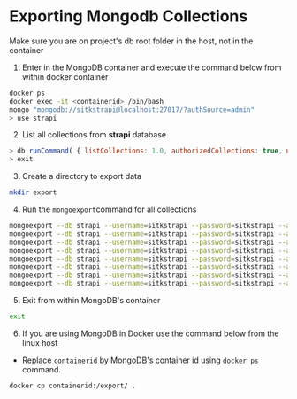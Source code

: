 # Exporting Mongodb Collections
Make sure you are on project's db root folder in the host, not in the container
1. Enter in the MongoDB container and execute the command below from within docker container
```bash
docker ps
docker exec -it <containerid> /bin/bash
mongo "mongodb://sitkstrapi@localhost:27017/?authSource=admin"
> use strapi
```
2. List all collections from **strapi** database
```javascript
> db.runCommand( { listCollections: 1.0, authorizedCollections: true, nameOnly: true } )
> exit
```
3. Create a directory to export data
```bash
mkdir export
```
4. Run the `mongoexport`command for all collections

```bash
mongoexport --db strapi --username=sitkstrapi --password=sitkstrapi --authenticationDatabase=admin -c jobs --out export/jobs.json
mongoexport --db strapi --username=sitkstrapi --password=sitkstrapi --authenticationDatabase=admin -c font_awesomes --out export/font_awesomes.json
mongoexport --db strapi --username=sitkstrapi --password=sitkstrapi --authenticationDatabase=admin -c components_description_stack_items --out export/components_description_stack_items.json
mongoexport --db strapi --username=sitkstrapi --password=sitkstrapi --authenticationDatabase=admin -c components_description_job_descriptions --out export/components_description_job_descriptions.json
mongoexport --db strapi --username=sitkstrapi --password=sitkstrapi --authenticationDatabase=admin -c abouts --out export/abouts.json
mongoexport --db strapi --username=sitkstrapi --password=sitkstrapi --authenticationDatabase=admin -c services --out export/services.json
mongoexport --db strapi --username=sitkstrapi --password=sitkstrapi --authenticationDatabase=admin -c projects --out export/projects.json
mongoexport --db strapi --username=sitkstrapi --password=sitkstrapi --authenticationDatabase=admin -c socialmedias --out export/socialmedias.json
```
5. Exit from within MongoDB's container
```bash
exit
```
6. If you are using MongoDB in Docker use the command below from the linux host
- Replace `containerid` by MongoDB's container id using `docker ps` command.
```bash
docker cp containerid:/export/ .
```